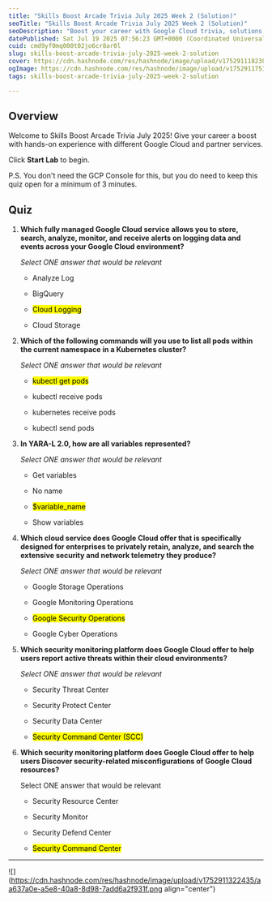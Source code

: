 ```yaml
---
title: "Skills Boost Arcade Trivia July 2025 Week 2 (Solution)"
seoTitle: "Skills Boost Arcade Trivia July 2025 Week 2 (Solution)"
seoDescription: "Boost your career with Google Cloud trivia, solutions, and hands-on quizzes tailored for July 2025"
datePublished: Sat Jul 19 2025 07:56:23 GMT+0000 (Coordinated Universal Time)
cuid: cmd9yf0mq000t02jo6cr8ar0l
slug: skills-boost-arcade-trivia-july-2025-week-2-solution
cover: https://cdn.hashnode.com/res/hashnode/image/upload/v1752911182384/b8491a8f-2670-4cd0-b959-b7081cdf68e3.png
ogImage: https://cdn.hashnode.com/res/hashnode/image/upload/v1752911751169/ec3fc5c9-bc78-49c6-b035-15bf57270acf.png
tags: skills-boost-arcade-trivia-july-2025-week-2-solution

---
```


## Overview

Welcome to Skills Boost Arcade Trivia July 2025! Give your career a boost with hands-on experience with different Google Cloud and partner services.

Click **Start Lab** to begin.

P.S. You don't need the GCP Console for this, but you do need to keep this quiz open for a minimum of 3 minutes.

## Quiz

1. **Which fully managed Google Cloud service allows you to store, search, analyze, monitor, and receive alerts on logging data and events across your Google Cloud environment?**
    
    *Select ONE answer that would be relevant*
    
    * Analyze Log
        
    * BigQuery
        
    * <mark>Cloud Logging</mark>
        
    * Cloud Storage
        
2. **Which of the following commands will you use to list all pods within the current namespace in a Kubernetes cluster?**
    
    *Select ONE answer that would be relevant*
    
    * <mark>kubectl get pods</mark>
        
    * kubectl receive pods
        
    * kubernetes receive pods
        
    * kubectl send pods
        
3. **In YARA-L 2.0, how are all variables represented?**
    
    *Select ONE answer that would be relevant*
    
    * Get variables
        
    * No name
        
    * <mark>$variable_name</mark>
        
    * Show variables
        
4. **Which cloud service does Google Cloud offer that is specifically designed for enterprises to privately retain, analyze, and search the extensive security and network telemetry they produce?**
    
    *Select ONE answer that would be relevant*
    
    * Google Storage Operations
        
    * Google Monitoring Operations
        
    * <mark>Google Security Operations</mark>
        
    * Google Cyber Operations
        
5. **Which security monitoring platform does Google Cloud offer to help users report active threats within their cloud environments?**
    
    *Select ONE answer that would be relevant*
    
    * Security Threat Center
        
    * Security Protect Center
        
    * Security Data Center
        
    * <mark>Security Command Center (SCC)</mark>
        
6. **Which security monitoring platform does Google Cloud offer to help users Discover security-related misconfigurations of Google Cloud resources?**
    
    Select ONE answer that would be relevant
    
    * Security Resource Center
        
    * Security Monitor
        
    * Security Defend Center
        
    * <mark>Security Command Center</mark>
        

---

![](https://cdn.hashnode.com/res/hashnode/image/upload/v1752911322435/aa637a0e-a5e8-40a8-8d98-7add6a2f931f.png align="center")